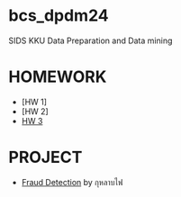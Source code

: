 # bcs_dpdm24
SIDS KKU Data Preparation and Data mining

# **HOMEWORK**
* [HW 1]
* [HW 2]
* [HW 3](https://colab.research.google.com/github/thamonS/bcs_dpdm24/blob/main/HW_3.ipynb#scrollTo=ChLoF6r1WL_l)


# **PROJECT**
* [Fraud Detection](https://www.canva.com/design/DAGfn2mw-Cg/un4fNue84DCsrkB0whIDkw/view?utm_content=DAGfn2mw-Cg&utm_campaign=designshare&utm_medium=link2&utm_source=uniquelinks&utlId=h223a1fa533) by กุหลาบไฟ
